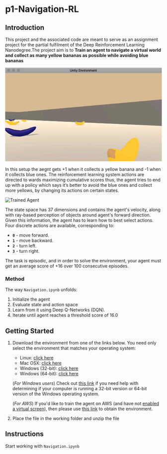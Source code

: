 # p1-Navigation-RL
[//]: # (Image References)

<p align="center">

[image1]: https://user-images.githubusercontent.com/10624937/42135619-d90f2f28-7d12-11e8-8823-82b970a54d7e.gif "Trained Agent"

</p>

## Introduction

This project and the associated code are meant to serve as an assignment project for the partial fulfilment of the Deep Reinforcement Learning Nanodegree.The project aim is to  **Train an agent to navigate a virtual world and collect as many yellow bananas as possible while avoiding blue bananas**

![In Project 1, train an agent to navigate a large world.](images/banana_agent.gif)

In this setup the aegnt gets +1 when it collects a yellow banana and -1 when it collects blue ones. The reinforcement learning system actions are directed to wards maximizing cumulative scores thus, the agent tries to end up with a policy which says it’s better to avoid the blue ones and collect more yellows, by changing its actions on certain states.

<p align="center">

![Trained Agent][image1]

</p> 

The state space has 37 dimensions and contains the agent's velocity, along with ray-based perception of objects around agent's forward direction.  Given this information, the agent has to learn how to best select actions.  Four discrete actions are available, corresponding to:
- **`0`** - move forward.
- **`1`** - move backward.
- **`2`** - turn left.
- **`3`** - turn right.

The task is episodic, and in order to solve the environment, your agent must get an average score of +16 over 100 consecutive episodes.

### Method

The way `Navigation.ipynb` unfolds:
1. Initialize the agent 
2. Evaluate state and action space
3. Learn from it using Deep Q-Networks (DQN). 
4. Iterate until agent reaches a threshold score of 16.0

## Getting Started

1. Download the environment from one of the links below.  You need only select the environment that matches your operating system:
    - Linux: [click here](https://s3-us-west-1.amazonaws.com/udacity-drlnd/P1/Banana/Banana_Linux.zip)
    - Mac OSX: [click here](https://s3-us-west-1.amazonaws.com/udacity-drlnd/P1/Banana/Banana.app.zip)
    - Windows (32-bit): [click here](https://s3-us-west-1.amazonaws.com/udacity-drlnd/P1/Banana/Banana_Windows_x86.zip)
    - Windows (64-bit): [click here](https://s3-us-west-1.amazonaws.com/udacity-drlnd/P1/Banana/Banana_Windows_x86_64.zip)
    
    (_For Windows users_) Check out [this link](https://support.microsoft.com/en-us/help/827218/how-to-determine-whether-a-computer-is-running-a-32-bit-version-or-64) if you need help with determining if your computer is running a 32-bit version or 64-bit version of the Windows operating system.

    (_For AWS_) If you'd like to train the agent on AWS (and have not [enabled a virtual screen](https://github.com/Unity-Technologies/ml-agents/blob/master/docs/Training-on-Amazon-Web-Service.md)), then please use [this link](https://s3-us-west-1.amazonaws.com/udacity-drlnd/P1/Banana/Banana_Linux_NoVis.zip) to obtain the environment.

2. Place the file in the working folder and unzip the file

## Instructions

Start working with `Navigation.ipynb`
